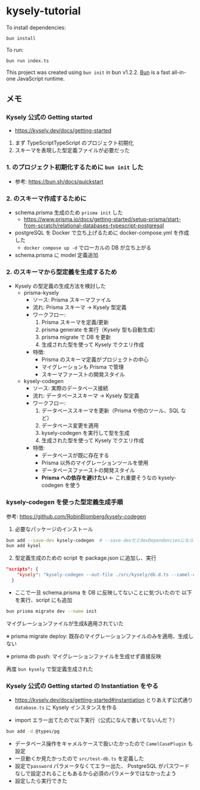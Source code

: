 # kysely-tutorial

To install dependencies:

```bash
bun install
```

To run:

```bash
bun run index.ts
```

This project was created using `bun init` in bun v1.2.2. [Bun](https://bun.sh) is a fast all-in-one JavaScript runtime.

## メモ

### Kysely 公式の Getting started

- https://kysely.dev/docs/getting-started

1. まず TypeScriptTypeScript のプロジェクト初期化
2. スキーマを表現した型定義ファイルが必要だった

### 1. のプロジェクト初期化するために `bun init` した

- 参考: https://bun.sh/docs/quickstart

### 2. のスキーマ作成するために

- schema.prisma 生成のため `prisma init` した
  - https://www.prisma.io/docs/getting-started/setup-prisma/start-from-scratch/relational-databases-typescript-postgresql
- postgreSQL を Docker で立ち上げるために docker-compose.yml を作成した
  - `docker compose up -d` でローカルの DB が立ち上がる
- schema.prisma に model 定義追加

### 2. のスキーマから型定義を生成するため

- Kysely の型定義の生成方法を検討した
  - prisma-kysely
    - ソース: Prisma スキーマファイル
    - 流れ: Prisma スキーマ → Kysely 型定義
    - ワークフロー:
      1. Prisma スキーマを定義/更新
      2. prisma generate を実行（Kysely 型も自動生成）
      3. prisma migrate で DB を更新
      4. 生成された型を使って Kysely でクエリ作成
    - 特徴:
      - Prisma のスキーマ定義がプロジェクトの中心
      - マイグレーションも Prisma で管理
      - スキーマファーストの開発スタイル
  - kysely-codegen
    - ソース: 実際のデータベース接続
    - 流れ: データベーススキーマ → Kysely 型定義
    - ワークフロー:
      1. データベーススキーマを更新（Prisma や他のツール、SQL など）
      2. データベース変更を適用
      3. kysely-codegen を実行して型を生成
      4. 生成された型を使って Kysely でクエリ作成
    - 特徴:
      - データベースが既に存在する
      - Prisma 以外のマイグレーションツールを使用
      - データベースファーストの開発スタイル
      - **Prisma への依存を避けたい** ← これ重要そうなの kysely-codegen を使う

### kysely-codegen を使った型定義生成手順

参考: https://github.com/RobinBlomberg/kysely-codegen

1. 必要なパッケージのインストール

```bash
bun add --save-dev kysely-codegen  # --save-devだとdevDependenciesにならない
bun add kysel
```

2. 型定義生成のための script を package.json に追加し、実行

```json
"scripts": {
    "kysely": "kysely-codegen --out-file ./src/kysely/db.d.ts --camel-case --runtime-enums=false"
  }
```

- ここで一旦 schema.prisma を DB に反映してないことに気づいたので
  以下を実行、script にも追加

```bash
bun prisma migrate dev --name init
```

マイグレーションファイルが生成&適用されていた

※ prisma migrate deploy: 既存のマイグレーションファイルのみを適用、生成しない

※ prisma db push: マイグレーションファイルを生成せず直接反映

再度 `bun kysely` で型定義生成された

### Kysely 公式の Getting started の Instantiation をやる

- https://kysely.dev/docs/getting-started#instantiation
  とりあえず公式通り`database.ts` に Kysely インスタンスを作る

- import エラー出てたので以下実行（公式になんで書いてないんだ？）

```bash
bun add -d @types/pg
```

- データベース操作をキャメルケースで扱いたかったので `CamelCasePlugin` も設定
- 一旦動くか見たかったので `src/test-db.ts` を定義した
- 設定で`password` パラメータなくてエラー出た、 PostgreSQL がパスワードなしで設定されることもあるから必須のパラメータではなかったよう
- 設定したら実行できた
